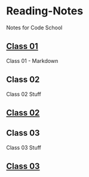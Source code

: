 # Reading-Notes

Notes for Code School

## [Class 01](/102/Class01/README.md)

Class 01 - Markdown

## Class 02

Class 02 Stuff

## [Class 02](/102/Class01/README.md)

## Class 03

Class 03 Stuff

## [Class 03](/102/Class01/README.md)

